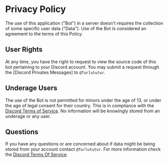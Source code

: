 # Privacy Policy

The use of this application ("Bot") in a server doesn't requires the collection of some specific user data ("Data"). Use of the Bot is considered an agreement to the terms of this Policy.

## User Rights

At any time, you have the right to request to view the source code of this bot pertaining to your Discord account. You may submit a request through the [Discord Privates Messages] to `@Turlututur`.

## Underage Users

The use of the Bot is not permitted for minors under the age of 13, or under the age of legal consent for their country. This is in compliance with the [Discord Terms of Service](https://discord.com/terms). No information will be knowingly stored from an underage or any user.

## Questions

If you have any questions or are concerned about if data might be being stored from your account contact `@Turlututur`. For more information check the [Discord Terms Of Service](https://discord.com/terms).

